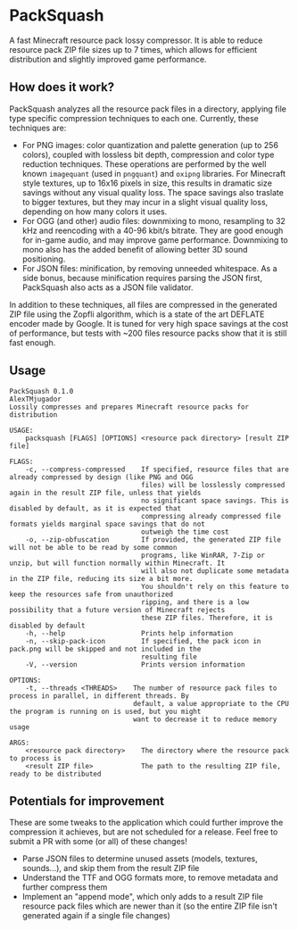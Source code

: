 # PackSquash
A fast Minecraft resource pack lossy compressor. It is able to reduce resource pack ZIP file sizes up to 7 times, which allows for efficient distribution and slightly improved game performance.

## How does it work?
PackSquash analyzes all the resource pack files in a directory, applying file type specific compression techniques to each one. Currently, these techniques are:

* For PNG images: color quantization and palette generation (up to 256 colors), coupled with lossless bit depth, compression and color type reduction techniques. These operations are performed by the well known `imagequant` (used in `pngquant`) and `oxipng` libraries. For Minecraft style textures, up to 16x16 pixels in size, this results in dramatic size savings without any visual quality loss. The space savings also traslate to bigger textures, but they may incur in a slight visual quality loss, depending on how many colors it uses.
* For OGG (and other) audio files: downmixing to mono, resampling to 32 kHz and reencoding with a 40-96 kbit/s bitrate. They are good enough for in-game audio, and may improve game performance. Downmixing to mono also has the added benefit of allowing better 3D sound positioning.
* For JSON files: minification, by removing unneeded whitespace. As a side bonus, because minification requires parsing the JSON first, PackSquash also acts as a JSON file validator.

In addition to these techniques, all files are compressed in the generated ZIP file using the Zopfli algorithm, which is a state of the art DEFLATE encoder made by Google. It is tuned for very high space savings at the cost of performance, but tests with ~200 files resource packs show that it is still fast enough.

## Usage
```
PackSquash 0.1.0
AlexTMjugador
Lossily compresses and prepares Minecraft resource packs for distribution

USAGE:
    packsquash [FLAGS] [OPTIONS] <resource pack directory> [result ZIP file]

FLAGS:
    -c, --compress-compressed    If specified, resource files that are already compressed by design (like PNG and OGG
                                 files) will be losslessly compressed again in the result ZIP file, unless that yields
                                 no significant space savings. This is disabled by default, as it is expected that
                                 compressing already compressed file formats yields marginal space savings that do not
                                 outweigh the time cost
    -o, --zip-obfuscation        If provided, the generated ZIP file will not be able to be read by some common
                                 programs, like WinRAR, 7-Zip or unzip, but will function normally within Minecraft. It
                                 will also not duplicate some metadata in the ZIP file, reducing its size a bit more.
                                 You shouldn't rely on this feature to keep the resources safe from unauthorized
                                 ripping, and there is a low possibility that a future version of Minecraft rejects
                                 these ZIP files. Therefore, it is disabled by default
    -h, --help                   Prints help information
    -n, --skip-pack-icon         If specified, the pack icon in pack.png will be skipped and not included in the
                                 resulting file
    -V, --version                Prints version information

OPTIONS:
    -t, --threads <THREADS>    The number of resource pack files to process in parallel, in different threads. By
                               default, a value appropriate to the CPU the program is running on is used, but you might
                               want to decrease it to reduce memory usage

ARGS:
    <resource pack directory>    The directory where the resource pack to process is
    <result ZIP file>            The path to the resulting ZIP file, ready to be distributed
```

## Potentials for improvement
These are some tweaks to the application which could further improve the compression it achieves, but are not scheduled for a release. Feel free to submit a PR with some (or all) of these changes!

* Parse JSON files to determine unused assets (models, textures, sounds...), and skip them from the result ZIP file
* Understand the TTF and OGG formats more, to remove metadata and further compress them
* Implement an "append mode", which only adds to a result ZIP file resource pack files which are newer than it (so the entire ZIP file isn't generated again if a single file changes)
